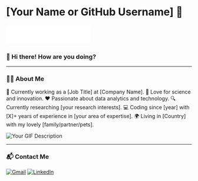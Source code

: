 # [Your Name or GitHub Username] 🌟
![Header Image](https://raw.githubusercontent.com/Shafinonair/Shafin_Alam/main/header_en.svg)

### 👋 Hi there! How are you doing?

---

### 🙋‍♂️ About Me

👔 Currently working as a [Job Title] at [Company Name].
🚀 Love for science and innovation.
❤️ Passionate about data analytics and technology.
🔍 Currently researching [your research interests].
💻 Coding since [year] with [X]+ years of experience in [your area of expertise].
🌍 Living in [Country] with my lovely [family/partner/pets].

![Your GIF Description](URL-to-your-GIF)

---

### 📬 Contact Me

[![Gmail](https://img.shields.io/badge/Gmail-D14836?style=for-the-badge&logo=gmail&logoColor=white)](mailto:your.email@example.com)
[![LinkedIn](https://img.shields.io/badge/LinkedIn-0077B5?style=for-the-badge&logo=linkedin&logoColor=white)](your-LinkedIn-profile-link)
